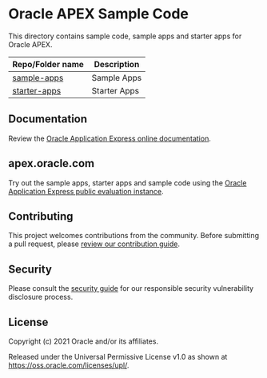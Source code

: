 # Oracle APEX Sample Code

This directory contains sample code, sample apps and starter apps for Oracle APEX.

| Repo/Folder name  | Description |
| ------------- | ------------- |
| [sample-apps](./sample-apps) | Sample Apps |
| [starter-apps](./starter-apps) | Starter Apps |

## Documentation
Review the [Oracle Application Express online documentation](https://docs.oracle.com/en/database/oracle/application-express/20.2/index.html).

## apex.oracle.com
Try out the sample apps, starter apps and sample code using the [Oracle Application Express public evaluation instance](https://apex.oracle.com).

## Contributing

This project welcomes contributions from the community. Before submitting a pull
request, please [review our contribution guide](./CONTRIBUTING.md).

## Security

Please consult the [security guide](./SECURITY.md) for our responsible security
vulnerability disclosure process.

## License

Copyright (c) 2021 Oracle and/or its affiliates.

Released under the Universal Permissive License v1.0 as shown at
<https://oss.oracle.com/licenses/upl/>.

